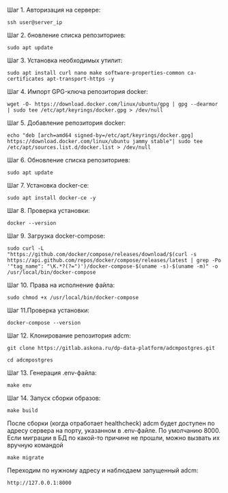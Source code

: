Шаг 1. Авторизация на сервере:

``ssh user@server_ip``

Шаг 2. бновление списка репозиториев:

``sudo apt update``

Шаг 3. Установка необходимых утилит:

```
sudo apt install curl nano make software-properties-common ca-certificates apt-transport-https -y
```

Шаг 4. Импорт GPG-ключа репозитория docker:

```
wget -O- https://download.docker.com/linux/ubuntu/gpg | gpg --dearmor | sudo tee /etc/apt/keyrings/docker.gpg > /dev/null
```

Шаг 5. Добавление репозитория docker:

```
echo "deb [arch=amd64 signed-by=/etc/apt/keyrings/docker.gpg] https://download.docker.com/linux/ubuntu jammy stable"| sudo tee /etc/apt/sources.list.d/docker.list > /dev/null
```

Шаг 6. Обновление списка репозиториев:

``sudo apt update``

Шаг 7. Установка docker-ce:

``sudo apt install docker-ce -y``

Шаг 8. Проверка установки:

``docker --version``

Шаг 9. Загрузка docker-compose:

```
sudo curl -L "https://github.com/docker/compose/releases/download/$(curl -s https://api.github.com/repos/docker/compose/releases/latest | grep -Po '"tag_name": "\K.*?(?=")')/docker-compose-$(uname -s)-$(uname -m)" -o /usr/local/bin/docker-compose
```

Шаг 10. Права на исполнение файла:

``sudo chmod +x /usr/local/bin/docker-compose``

Шаг 11.Проверка установки:

``docker-compose --version``

 Шаг 12. Клонирование репозитория adcm:

```
git clone https://gitlab.askona.ru/dp-data-platform/adcmpostgres.git
```

``cd adcmpostgres``

Шаг 13. Генерация .env-файла:

``make env``

Шаг 14. Запуск сборки образов:

``make build``

После сборки (когда отработает healthcheck) adcm будет доступен по адресу сервера на порту, указанном в .env-файле. По умолчанию 8000. Если миграции в БД по какой-то причине не прошли, можно вызвать их вручную командой

``make migrate``

Переходим по нужному адресу и наблюдаем запущенный adcm:

``http://127.0.0.1:8000``
